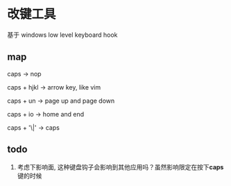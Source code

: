 # 改键工具

基于 windows low level keyboard hook

## map
caps -> nop

caps + hjkl -> arrow key, like vim

caps + un -> page up and page down

caps + io -> home and end

caps + '\\|' -> caps

## todo
1. 考虑下影响面, 这种键盘钩子会影响到其他应用吗？虽然影响限定在按下**caps**键的时候
